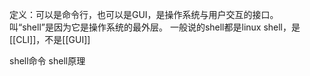 定义：可以是命令行，也可以是GUI，是操作系统与用户交互的接口。
	叫“shell”是因为它是操作系统的最外层。
	一般说的shell都是linux shell，是[[CLI]]，不是[[GUI]]

shell命令
shell原理